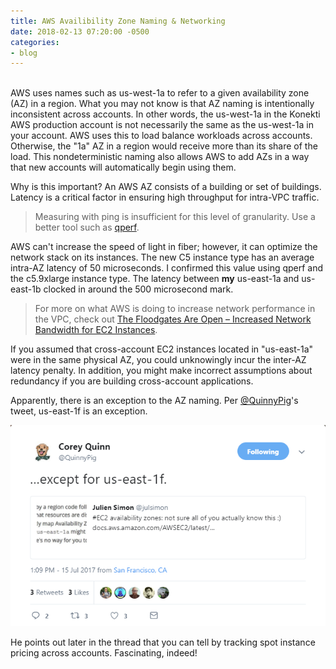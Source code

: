 ```yaml
---
title: AWS Availibility Zone Naming & Networking
date: 2018-02-13 07:20:00 -0500
categories:
- blog
---
```

<br>
AWS uses names such as us-west-1a to refer to a given availability zone (AZ) in a region. What you may not know is that AZ naming is intentionally inconsistent across accounts. In other words, the us-west-1a in the Konekti AWS production account is not necessarily the same as the us-west-1a in your account. AWS uses this to load balance workloads across accounts. Otherwise, the "1a" AZ in a region would receive more than its share of the load. This nondeterministic naming also allows AWS to add AZs in a way that new accounts will automatically begin using them.

Why is this important? An AWS AZ consists of a building or set of buildings. Latency is a critical factor in ensuring high throughput for intra-VPC traffic.

> Measuring with ping is insufficient for this level of granularity. Use a better tool such as [qperf](https://github.com/linux-rdma/qperf "qperf").

AWS can't  increase the speed of light in fiber; however, it can optimize the network stack on its instances. The new C5 instance type has an average intra-AZ latency of 50 microseconds. I confirmed this value using qperf and the c5.9xlarge instance type. The latency between **my** us-east-1a and us-east-1b clocked in around the 500 microsecond mark.

> For more on what AWS is doing to increase network performance in the VPC, check out [The Floodgates Are Open – Increased Network Bandwidth for EC2 Instances](https://aws.amazon.com/blogs/aws/the-floodgates-are-open-increased-network-bandwidth-for-ec2-instances/ "The Floodgates are Open").

If you assumed that cross-account EC2 instances located in "us-east-1a" were in the same physical AZ, you could unknowingly incur the inter-AZ latency penalty. In addition, you might make incorrect assumptions about redundancy if you are building cross-account applications.

Apparently, there is an exception to the AZ naming. Per [@QuinnyPig](https://twitter.com/quinnypig "twitter")'s tweet, us-east-1f is an exception.

![](/uploads/2018/02/14/az-tweet.PNG "Corey Quinn Tweet")

He points out later in the thread that you can tell by tracking spot instance pricing across accounts. Fascinating, indeed!